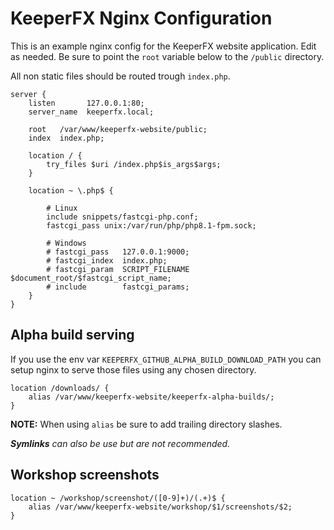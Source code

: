 KeeperFX Nginx Configuration
============================

This is an example nginx config for the KeeperFX website application. Edit as needed.
Be sure to point the `root` variable below to the `/public` directory.

All non static files should be routed trough `index.php`.

```nginx
server {
	listen       127.0.0.1:80;
	server_name  keeperfx.local;
	
	root   /var/www/keeperfx-website/public;
	index  index.php;

	location / {
		try_files $uri /index.php$is_args$args;
	}
	
	location ~ \.php$ {
        
        # Linux
        include snippets/fastcgi-php.conf;
        fastcgi_pass unix:/var/run/php/php8.1-fpm.sock;

        # Windows
		# fastcgi_pass   127.0.0.1:9000;
		# fastcgi_index  index.php;
		# fastcgi_param  SCRIPT_FILENAME  $document_root/$fastcgi_script_name;
		# include        fastcgi_params;
	}
}
```

## Alpha build serving

If you use the env var `KEEPERFX_GITHUB_ALPHA_BUILD_DOWNLOAD_PATH` you can setup nginx to serve those files using any chosen directory.

```nginx
location /downloads/ {
    alias /var/www/keeperfx-website/keeperfx-alpha-builds/;
}
```

**NOTE:** When using `alias` be sure to add trailing directory slashes.

***Symlinks** can also be use but are not recommended.*

## Workshop screenshots

```
location ~ /workshop/screenshot/([0-9]+)/(.+)$ {
    alias /var/www/keeperfx-website/workshop/$1/screenshots/$2;
}
```
